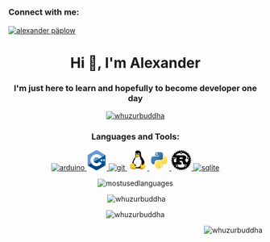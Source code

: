 <h3 align="left">Connect with me:</h3>
    <p align="left">
    <a href="https://linkedin.com/in/alexander-päplow-437672255" target="blank"><img align="center" src="https://raw.githubusercontent.com/rahuldkjain/github-profile-readme-generator/master/src/images/icons/Social/linked-in-alt.svg" alt="alexander päplow" height="30" width="40" /></a>
</p>
<h1 align="center">Hi 👋, I'm Alexander</h1>
<h3 align="center">I'm just here to learn and hopefully to become developer one day</h3>
<p align="center"> <a href="https://github.com/ryo-ma/github-profile-trophy"><img src="https://github-profile-trophy.vercel.app/?username=whuzurbuddha" alt="whuzurbuddha" /></a> </p>
<h3 align="center">Languages and Tools:</h3>
<p align="center"> <a href="https://www.arduino.cc/" target="_blank" rel="noreferrer"> <img src="https://cdn.worldvectorlogo.com/logos/arduino-1.svg" alt="arduino" width="40" height="40"/> </a> <a href="https://www.w3schools.com/cpp/" target="_blank" rel="noreferrer"> <img src="https://raw.githubusercontent.com/devicons/devicon/master/icons/cplusplus/cplusplus-original.svg" alt="cplusplus" width="40" height="40"/> </a> <a href="https://git-scm.com/" target="_blank" rel="noreferrer"> <img src="https://www.vectorlogo.zone/logos/git-scm/git-scm-icon.svg" alt="git" width="40" height="40"/> </a> <a href="https://www.linux.org/" target="_blank" rel="noreferrer"> <img src="https://raw.githubusercontent.com/devicons/devicon/master/icons/linux/linux-original.svg" alt="linux" width="40" height="40"/> </a> <a href="https://www.python.org" target="_blank" rel="noreferrer"> <img src="https://raw.githubusercontent.com/devicons/devicon/master/icons/python/python-original.svg" alt="python" width="40" height="40"/> </a> <a href="https://www.rust-lang.org" target="_blank" rel="noreferrer"> <img src="https://raw.githubusercontent.com/devicons/devicon/master/icons/rust/rust-plain.svg" alt="rust" width="40" height="40"/> </a> <a href="https://www.sqlite.org/" target="_blank" rel="noreferrer"> <img src="https://www.vectorlogo.zone/logos/sqlite/sqlite-icon.svg" alt="sqlite" width="40" height="40"/> </a> </p>
<div align="center">
    <img src="https://github-readme-stats.vercel.app/api/top-langs/?username=whuzurbuddha&theme=tokyonight" alt="mostusedlanguages">    
    
<p>&nbsp;<img  src="https://github-readme-stats.vercel.app/api?username=whuzurbuddha&theme=tokyonight&show_icons=true&locale=en" alt="whuzurbuddha" /></p>
<p><img  src="https://github-readme-streak-stats.herokuapp.com/?user=whuzurbuddha&theme=tokyonight" alt="whuzurbuddha" /></p>
</div>
<p align="right"> <img src="https://komarev.com/ghpvc/?username=whuzurbuddha&label=Profile%20views&color=0e75b6&style=flat" alt="whuzurbuddha" /> </p>
